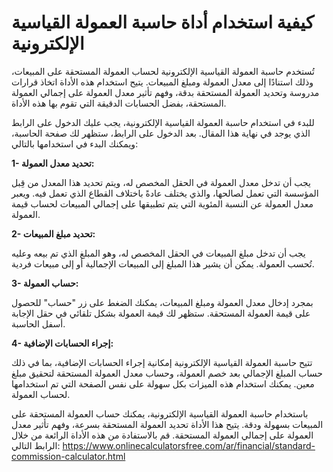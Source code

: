 كيفية استخدام أداة حاسبة العمولة القياسية الإلكترونية
=====================================================

تُستخدم حاسبة العمولة القياسية الإلكترونية لحساب العمولة المستحقة على المبيعات، وذلك استنادًا إلى معدل العمولة ومبلغ المبيعات. يتيح استخدام هذه الأداة اتخاذ قرارات مدروسة وتحديد العمولة المستحقة بدقة، وفهم تأثير معدل العمولة على إجمالي العمولة المستحقة، بفضل الحسابات الدقيقة التي تقوم بها هذه الأداة.

للبدء في استخدام حاسبة العمولة القياسية الإلكترونية، يجب عليك الدخول على الرابط الذي يوجد في نهاية هذا المقال. بعد الدخول على الرابط، ستظهر لك صفحة الحاسبة، ويمكنك البدء في استخدامها بالتالي:

**1- تحديد معدل العمولة:**

يجب أن تدخل معدل العمولة في الحقل المخصص له، ويتم تحديد هذا المعدل من قِبل المؤسسة التي تعمل لصالحها، والذي يختلف عادةً باختلاف القطاع الذي تعمل فيه. ويعبر معدل العمولة عن النسبة المئوية التي يتم تطبيقها على إجمالي المبيعات لحساب قيمة العمولة.

**2- تحديد مبلغ المبيعات:**

يجب أن تدخل مبلغ المبيعات في الحقل المخصص له، وهو المبلغ الذي تم بيعه وعليه تُحسب العمولة. يمكن أن يشير هذا المبلغ إلى المبيعات الإجمالية أو إلى مبيعات فردية.

**3- حساب العمولة:**

بمجرد إدخال معدل العمولة ومبلغ المبيعات، يمكنك الضغط على زر "حساب" للحصول على قيمة العمولة المستحقة. ستظهر لك قيمة العمولة بشكل تلقائي في حقل الإجابة أسفل الحاسبة.

**4- إجراء الحسابات الإضافية:**

تتيح حاسبة العمولة القياسية الإلكترونية إمكانية إجراء الحسابات الإضافية، بما في ذلك حساب المبلغ الإجمالي بعد خصم العمولة، وحساب معدل العمولة المستحقة لتحقيق مبلغ معين. يمكنك استخدام هذه الميزات بكل سهولة على نفس الصفحة التي تم استخدامها لحساب العمولة.

باستخدام حاسبة العمولة القياسية الإلكترونية، يمكنك حساب العمولة المستحقة على المبيعات بسهولة ودقة. يتيح هذا الأداة تحديد العمولة المستحقة بسرعة، وفهم تأثير معدل العمولة على إجمالي العمولة المستحقة. قم بالاستفادة من هذه الأداة الرائعة من خلال الرابط التالي: <https://www.onlinecalculatorsfree.com/ar/financial/standard-commission-calculator.html>